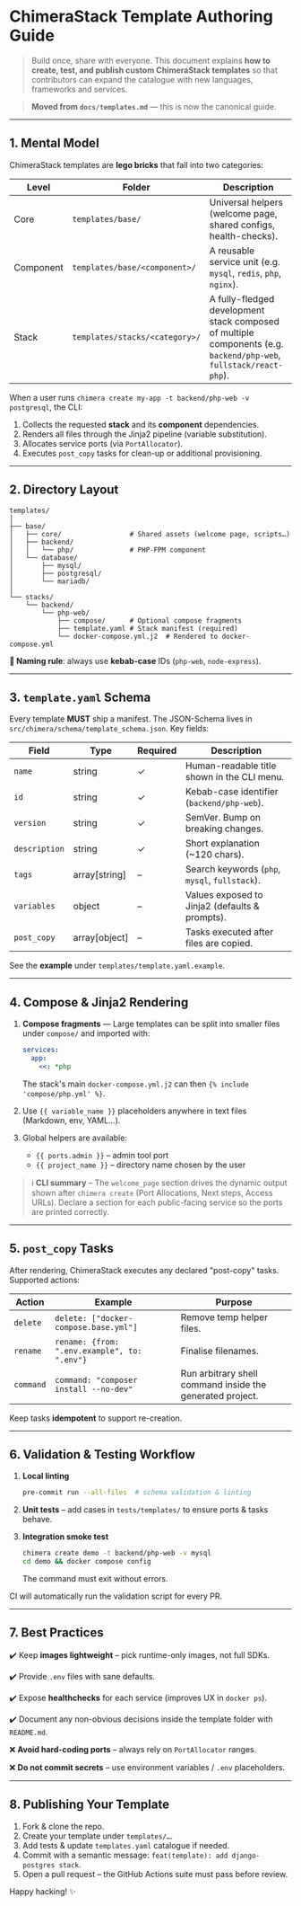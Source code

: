 # ChimeraStack Template Authoring Guide

> Build once, share with everyone. This document explains **how to create, test, and publish custom ChimeraStack templates** so that contributors can expand the catalogue with new languages, frameworks and services.

> **Moved from `docs/templates.md`** — this is now the canonical guide.

---

## 1. Mental Model

ChimeraStack templates are **lego bricks** that fall into two categories:

| Level     | Folder                         | Description                                                                                                        |
| --------- | ------------------------------ | ------------------------------------------------------------------------------------------------------------------ |
| Core      | `templates/base/`              | Universal helpers (welcome page, shared configs, health-checks).                                                   |
| Component | `templates/base/<component>/`  | A reusable service unit (e.g. `mysql`, `redis`, `php`, `nginx`).                                                   |
| Stack     | `templates/stacks/<category>/` | A fully-fledged development stack composed of multiple components (e.g. `backend/php-web`, `fullstack/react-php`). |

When a user runs `chimera create my-app -t backend/php-web -v postgresql`, the CLI:

1. Collects the requested **stack** and its **component** dependencies.
2. Renders all files through the Jinja2 pipeline (variable substitution).
3. Allocates service ports (via `PortAllocator`).
4. Executes `post_copy` tasks for clean-up or additional provisioning.

---

## 2. Directory Layout

```text
templates/
│
├── base/
│   ├── core/                 # Shared assets (welcome page, scripts…)
│   ├── backend/
│   │   └── php/              # PHP-FPM component
│   └── database/
│       ├── mysql/
│       ├── postgresql/
│       └── mariadb/
│
└── stacks/
    └── backend/
        └── php-web/
            ├── compose/      # Optional compose fragments
            ├── template.yaml # Stack manifest (required)
            └── docker-compose.yml.j2  # Rendered to docker-compose.yml
```

**📝 Naming rule**: always use **kebab-case** IDs (`php-web`, `node-express`).

---

## 3. `template.yaml` Schema

Every template **MUST** ship a manifest. The JSON-Schema lives in `src/chimera/schema/template_schema.json`. Key fields:

| Field         | Type          | Required | Description                                    |
| ------------- | ------------- | -------- | ---------------------------------------------- |
| `name`        | string        | ✓        | Human-readable title shown in the CLI menu.    |
| `id`          | string        | ✓        | Kebab-case identifier (`backend/php-web`).     |
| `version`     | string        | ✓        | SemVer. Bump on breaking changes.              |
| `description` | string        | ✓        | Short explanation (~120 chars).                |
| `tags`        | array[string] | –        | Search keywords (`php`, `mysql`, `fullstack`). |
| `variables`   | object        | –        | Values exposed to Jinja2 (defaults & prompts). |
| `post_copy`   | array[object] | –        | Tasks executed after files are copied.         |

See the **example** under `templates/template.yaml.example`.

---

## 4. Compose & Jinja2 Rendering

1. **Compose fragments** — Large templates can be split into smaller files under `compose/` and imported with:

   ```yaml
   services:
     app:
       <<: *php
   ```

   The stack's main `docker-compose.yml.j2` can then `{% include 'compose/php.yml' %}`.

2. Use `{{ variable_name }}` placeholders anywhere in text files (Markdown, env, YAML…).
3. Global helpers are available:
   - `{{ ports.admin }}` – admin tool port
   - `{{ project_name }}` – directory name chosen by the user

> ℹ️ **CLI summary** – The `welcome_page` section drives the dynamic output shown after `chimera create` (Port Allocations, Next steps, Access URLs). Declare a section for each public-facing service so the ports are printed correctly.

---

## 5. `post_copy` Tasks

After rendering, ChimeraStack executes any declared "post-copy" tasks. Supported actions:

| Action    | Example                                      | Purpose                                                   |
| --------- | -------------------------------------------- | --------------------------------------------------------- |
| `delete`  | `delete: ["docker-compose.base.yml"]`        | Remove temp helper files.                                 |
| `rename`  | `rename: {from: ".env.example", to: ".env"}` | Finalise filenames.                                       |
| `command` | `command: "composer install --no-dev"`       | Run arbitrary shell command inside the generated project. |

Keep tasks **idempotent** to support re-creation.

---

## 6. Validation & Testing Workflow

1. **Local linting**

   ```bash
   pre-commit run --all-files  # schema validation & linting
   ```

2. **Unit tests** – add cases in `tests/templates/` to ensure ports & tasks behave.
3. **Integration smoke test**

   ```bash
   chimera create demo -t backend/php-web -v mysql
   cd demo && docker compose config
   ```

   The command must exit without errors.

CI will automatically run the validation script for every PR.

---

## 7. Best Practices

✔️ Keep **images lightweight** – pick runtime-only images, not full SDKs.

✔️ Provide `.env` files with sane defaults.

✔️ Expose **healthchecks** for each service (improves UX in `docker ps`).

✔️ Document any non-obvious decisions inside the template folder with `README.md`.

❌ **Avoid hard-coding ports** – always rely on `PortAllocator` ranges.

❌ **Do not commit secrets** – use environment variables / `.env` placeholders.

---

## 8. Publishing Your Template

1. Fork & clone the repo.
2. Create your template under `templates/…`.
3. Add tests & update `templates.yaml` catalogue if needed.
4. Commit with a semantic message: `feat(template): add django-postgres stack`.
5. Open a pull request – the GitHub Actions suite must pass before review.

Happy hacking! ✨
